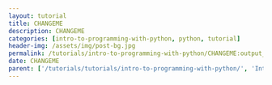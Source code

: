 ```yaml
---
layout: tutorial
title: CHANGEME
description: CHANGEME
categories: [intro-to-programming-with-python, python, tutorial]
header-img: /assets/img/post-bg.jpg
permalink: /tutorials/intro-to-programming-with-python/CHANGEME:output_ext
date: CHANGEME
parent: ['/tutorials/tutorials/intro-to-programming-with-python/', 'Introduction to Programming with Python']
---
```

